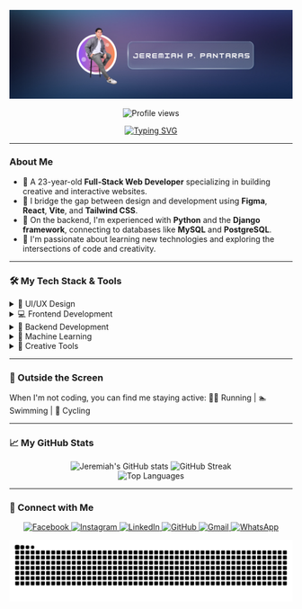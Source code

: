<p align="center">
  <img src="https://raw.githubusercontent.com/Yirmeyahuu/Yirmeyahuu/main/assets/banner.png" alt="Header Banner">
</p>

<p align="center">
  <img src="https://komarev.com/ghpvc/?username=yirmeyahuu&label=PROFILE+VIEWS&color=0e75b6&style=flat" alt="Profile views" />
</p>

<p align="center">
  <a href="https://github.com/Yirmeyahuu">
    <img src="https://readme-typing-svg.herokuapp.com?font=Fira+Code&size=24&pause=1000&color=00a6f4&center=true&vCenter=true&width=550&lines=Hi%2C+I'm+Jeremiah+P.+Pantaras+%F0%9F%91%8B;A+Full-Stack+Web+Developer;A+Creative+UI%2FX+Designer;From+Bacolod+City%2C+Philippines+%F0%9F%87%B5%F0%9F%87%AD" alt="Typing SVG" />
  </a>
</p>

---

### About Me

- 🎯 A 23-year-old **Full-Stack Web Developer** specializing in building creative and interactive websites.
- 🎨 I bridge the gap between design and development using **Figma**, **React**, **Vite**, and **Tailwind CSS**.
- 🧠 On the backend, I'm experienced with **Python** and the **Django framework**, connecting to databases like **MySQL** and **PostgreSQL**.
- 🌱 I'm passionate about learning new technologies and exploring the intersections of code and creativity.

---

### 🛠️ My Tech Stack & Tools

<details>
  <summary>🎨 UI/UX Design</summary>
  <p align="left">
    <img src="https://img.shields.io/badge/-Figma-F24E1E?logo=figma&logoColor=white&style=flat" alt="Figma">
    <img src="https://img.shields.io/badge/-Framer-0055FF?logo=framer&logoColor=white&style=flat" alt="Framer">
  </p>
</details>

<details>
  <summary>💻 Frontend Development</summary>
  <p align="left">
    <img src="https://img.shields.io/badge/-React-61DAFB?logo=react&logoColor=000&style=flat" alt="React">
    <img src="https://img.shields.io/badge/-Vite-646CFF?logo=vite&logoColor=fff&style=flat" alt="Vite">
    <img src="https://img.shields.io/badge/-TailwindCSS-06B6D4?logo=tailwind-css&logoColor=fff&style=flat" alt="Tailwind CSS">
    <img src="https://img.shields.io/badge/-HTML5-E34F26?logo=html5&logoColor=fff&style=flat" alt="HTML5">
    <img src="https://img.shields.io/badge/-CSS3-1572B6?logo=css3&logoColor=fff&style=flat" alt="CSS3">
    <img src="https://img.shields.io/badge/-Bootstrap-7952B3?logo=bootstrap&logoColor=fff&style=flat" alt="Bootstrap">
  </p>
</details>

<details>
  <summary>🧠 Backend Development</summary>
  <p align="left">
    <img src="https://img.shields.io/badge/-Python-3776AB?logo=python&logoColor=fff&style=flat" alt="Python">
    <img src="https://img.shields.io/badge/-Django-092E20?logo=django&logoColor=fff&style=flat" alt="Django">
    <img src="https://img.shields.io/badge/-MySQL-4479A1?logo=mysql&logoColor=fff&style=flat" alt="MySQL">
    <img src="https://img.shields.io/badge/-Firestore-FFCA28?logo=firebase&logoColor=000&style=flat" alt="Firestore">
  </p>
</details>

<details>
  <summary>🤖 Machine Learning</summary>
  <p align="left">
    <img src="https://img.shields.io/badge/-NumPy-013243?logo=numpy&logoColor=fff&style=flat" alt="NumPy">
    <img src="https://img.shields.io/badge/-Pandas-150458?logo=pandas&logoColor=fff&style=flat" alt="Pandas">
    <img src="https://img.shields.io/badge/-Scikit--Learn-F7931E?logo=scikit-learn&logoColor=fff&style=flat" alt="Scikit-Learn">
    <img src="https://img.shields.io/badge/-TensorFlow-FF6F00?logo=tensorflow&logoColor=fff&style=flat" alt="TensorFlow">
    <img src="https://img.shields.io/badge/-PyTorch-EE4C2C?logo=pytorch&logoColor=fff&style=flat" alt="PyTorch">
  </p>
</details>

<details>
  <summary>🎨 Creative Tools</summary>
  <p align="left">
    <img src="https://img.shields.io/badge/-Photoshop-31A8FF?logo=adobe-photoshop&logoColor=fff&style=flat" alt="Photoshop">
    <img src="https://img.shields.io/badge/-Lightroom-31A8FF?logo=adobe-lightroom&logoColor=fff&style=flat" alt="Lightroom">
    <img src="https://img.shields.io/badge/-Illustrator-FF9A00?logo=adobe-illustrator&logoColor=fff&style=flat" alt="Illustrator">
    <img src="https://img.shields.io/badge/-Premiere%20Pro-9999FF?logo=adobe-premiere-pro&logoColor=fff&style=flat" alt="Premiere Pro">
    <img src="https://img.shields.io/badge/-After%20Effects-9999FF?logo=adobe-after-effects&logoColor=fff&style=flat" alt="After Effects">
    <img src="https://img.shields.io/badge/-DaVinci%20Resolve%2020-1C1C1C?logo=blackmagicdesign&logoColor=FBBF24&style=flat" alt="DaVinci Resolve">
  </p>
</details>

---

### 🌱 Outside the Screen

When I'm not coding, you can find me staying active: 🏃‍♂️ Running | 🏊 Swimming | 🚴 Cycling

---

### 📈 My GitHub Stats

<p align="center">
  <img src="https://github-readme-stats.vercel.app/api?username=Yirmeyahuu&show_icons=true&theme=tokyonight&rank_icon=github" alt="Jeremiah's GitHub stats">
  <img src="https://github-readme-streak-stats.herokuapp.com?user=Yirmeyahuu&theme=tokyonight&date_format=M%20j%5B%2C%20Y%5D" alt="GitHub Streak">
  <br>
  <img src="https://github-readme-stats.vercel.app/api/top-langs/?username=Yirmeyahuu&layout=compact&theme=tokyonight" alt="Top Languages">
</p>

---

### 📱 Connect with Me

<p align="center">
  <a href="https://facebook.com/https.poypoymignon" target="_blank">
    <img src="https://img.shields.io/badge/Facebook-1877F2?style=flat&logo=facebook&logoColor=white" alt="Facebook">
  </a>
  <a href="https://instagram.com/poypoy.div" target="_blank">
    <img src="https://img.shields.io/badge/Instagram-E4405F?style=flat&logo=instagram&logoColor=white" alt="Instagram">
  </a>
  <a href="https://www.linkedin.com/in/jeremiah-pantaras-47092b368/" target="_blank">
    <img src="https://img.shields.io/badge/LinkedIn-0A66C2?style=flat&logo=linkedin&logoColor=white" alt="LinkedIn">
  </a>
  <a href="https://github.com/Yirmeyahuu" target="_blank">
    <img src="https://img.shields.io/badge/GitHub-171515?style=flat&logo=github&logoColor=white" alt="GitHub">
  </a>
  <a href="mailto:jeremiahpantaras@gmail.com">
    <img src="https://img.shields.io/badge/Gmail-D14836?style=flat&logo=gmail&logoColor=white" alt="Gmail">
  </a>
  <a href="https://wa.me/(+63)9085608811" target="_blank">
    <img src="https://img.shields.io/badge/WhatsApp-25D366?style=flat&logo=whatsapp&logoColor=white" alt="WhatsApp">
  </a>
</p>

<p align="center">
  <img src="https://raw.githubusercontent.com/Yirmeyahuu/Yirmeyahuu/output/github-contribution-grid-snake.svg" alt="contribution snake">
</p>
